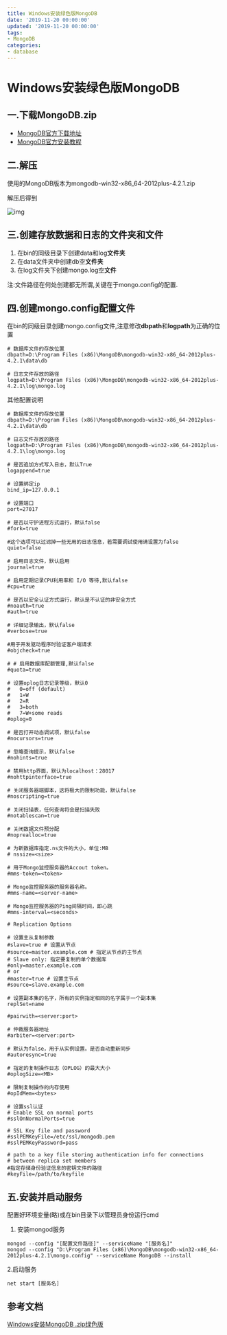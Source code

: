 ```yaml
---
title: Windows安装绿色版MongoDB
date: '2019-11-20 00:00:00'
updated: '2019-11-20 00:00:00'
tags:
- MongoDB
categories:
- database
---
```


# Windows安装绿色版MongoDB

## 一.下载MongoDB.zip

- [MongoDB官方下载地址](https://www.mongodb.com/download-center/community)
- [MongoDB官方安装教程](https://docs.mongodb.com/manual/tutorial/install-mongodb-on-windows/)

## 二.解压

使用的MongoDB版本为mongodb-win32-x86_64-2012plus-4.2.1.zip

解压后得到

 ![img](https://gitee.com/swang-harbin/pic-bed/raw/master/images/2021/20210222193328.png)

## 三.创建存放数据和日志的文件夹和文件

1. 在bin的同级目录下创建data和log**文件夹**
2. 在data文件夹中创建db空**文件夹**
3. 在log文件夹下创建mongo.log空**文件**

注:文件路径在何处创建都无所谓,关键在于mongo.config的配置.

## 四.创建mongo.config配置文件

在bin的同级目录创建mongo.config文件,注意修改**dbpath**和**logpath**为正确的位置

```config
# 数据库文件的存放位置
dbpath=D:\Program Files (x86)\MongoDB\mongodb-win32-x86_64-2012plus-4.2.1\data\db

# 日志文件存放的路径
logpath=D:\Program Files (x86)\MongoDB\mongodb-win32-x86_64-2012plus-4.2.1\log\mongo.log
```

其他配置说明

```config
# 数据库文件的存放位置
dbpath=D:\Program Files (x86)\MongoDB\mongodb-win32-x86_64-2012plus-4.2.1\data\db

# 日志文件存放的路径
logpath=D:\Program Files (x86)\MongoDB\mongodb-win32-x86_64-2012plus-4.2.1\log\mongo.log
 
# 是否追加方式写入日志，默认True
logappend=true
 
# 设置绑定ip
bind_ip=127.0.0.1

# 设置端口
port=27017
 
# 是否以守护进程方式运行，默认false
#fork=true
 
#这个选项可以过滤掉一些无用的日志信息，若需要调试使用请设置为false
quiet=false
 
# 启用日志文件，默认启用
journal=true
 
# 启用定期记录CPU利用率和 I/O 等待,默认false
#cpu=true
 
# 是否以安全认证方式运行，默认是不认证的非安全方式
#noauth=true
#auth=true
 
# 详细记录输出，默认false
#verbose=true
 
#用于开发驱动程序时验证客户端请求
#objcheck=true
 
# # 启用数据库配额管理,默认false
#quota=true
 
# 设置oplog日志记录等级，默认0
#   0=off (default)
#   1=W
#   2=R
#   3=both
#   7=W+some reads
#oplog=0
 
# 是否打开动态调试项，默认false
#nocursors=true
 
# 忽略查询提示，默认false
#nohints=true
 
# 禁用http界面，默认为localhost：28017
#nohttpinterface=true
 
# 关闭服务器端脚本，这将极大的限制功能，默认false
#noscripting=true
 
# 关闭扫描表，任何查询将会是扫描失败
#notablescan=true
 
# 关闭数据文件预分配
#noprealloc=true
 
# 为新数据库指定.ns文件的大小，单位:MB
# nssize=<size>
 
# 用于Mongo监控服务器的Accout token。
#mms-token=<token>
 
# Mongo监控服务器的服务器名称。
#mms-name=<server-name>
 
# Mongo监控服务器的Ping间隔时间，即心跳
#mms-interval=<seconds>
 
# Replication Options
 
# 设置主从复制参数
#slave=true # 设置从节点
#source=master.example.com # 指定从节点的主节点
# Slave only: 指定要复制的单个数据库
#only=master.example.com
# or
#master=true # 设置主节点
#source=slave.example.com 
 
# 设置副本集的名字，所有的实例指定相同的名字属于一个副本集
replSet=name
 
#pairwith=<server:port>
 
# 仲裁服务器地址
#arbiter=<server:port>
 
# 默认为false，用于从实例设置。是否自动重新同步
#autoresync=true
 
# 指定的复制操作日志（OPLOG）的最大大小
#oplogSize=<MB>
 
# 限制复制操作的内存使用
#opIdMem=<bytes>
 
# 设置ssl认证
# Enable SSL on normal ports
#sslOnNormalPorts=true
 
# SSL Key file and password
#sslPEMKeyFile=/etc/ssl/mongodb.pem
#sslPEMKeyPassword=pass
 
# path to a key file storing authentication info for connections
# between replica set members
#指定存储身份验证信息的密钥文件的路径
#keyFile=/path/to/keyfile
```

## 五.安装并启动服务

配置好环境变量(略)或在bin目录下以管理员身份运行cmd

1. 安装mongod服务

```shell
mongod --config "[配置文件路径]" --serviceName "[服务名]"
mongod --config "D:\Program Files (x86)\MongoDB\mongodb-win32-x86_64-2012plus-4.2.1\mongo.config" --serviceName MongoDB --install
```

2.启动服务

```shell
net start [服务名]
```

## 参考文档

[Windows安装MongoDB .zip绿色版](https://blog.csdn.net/HTouying/article/details/88428452)
